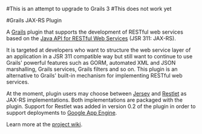 #This is an attempt to upgrade to Grails 3
#This does not work yet

#Grails JAX-RS Plugin

A [Grails](http://grails.org) plugin that supports the development of RESTful web services based on the [Java API for RESTful Web Services](http://jcp.org/en/jsr/detail?id=311) (JSR 311: JAX-RS).

It is targeted at developers who want to structure the web service layer of an application in a JSR 311 compatible way but still want to continue to use Grails' powerful features such as GORM, automated XML and JSON marshalling, Grails services, Grails filters and so on.
This plugin is an alternative to Grails' built-in mechanism for implementing RESTful web services. 

At the moment, plugin users may choose between [Jersey](https://jersey.dev.java.net) and [Restlet](http://www.restlet.org) as JAX-RS implementations. 
Both implementations are packaged with the plugin. 
Support for Restlet was added in version 0.2 of the plugin in order to support deployments to [Google App Engine](http://code.google.com/appengine).

Learn more at the [project wiki](https://github.com/krasserm/grails-jaxrs/wiki).
